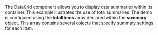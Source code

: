 The DataGrid component allows you to&nbsp;display data summaries within its container. This example illustrates the use of&nbsp;total summaries. The demo is&nbsp;configured using the **totalItems** array declared within the **summary** object. This array contains several objects that specify summary settings for each item.